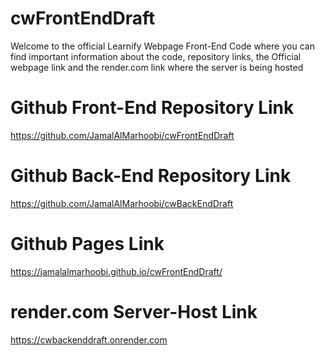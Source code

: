 # cwFrontEndDraft
Welcome to the official Learnify Webpage Front-End Code where you can find important information about the code, repository links, the Official webpage link and the render.com link where the server is being hosted

# Github Front-End Repository Link
https://github.com/JamalAlMarhoobi/cwFrontEndDraft

# Github Back-End Repository Link
https://github.com/JamalAlMarhoobi/cwBackEndDraft

# Github Pages Link
https://jamalalmarhoobi.github.io/cwFrontEndDraft/

# render.com Server-Host Link
https://cwbackenddraft.onrender.com